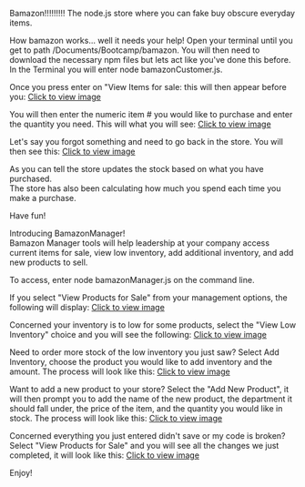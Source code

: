 Bamazon!!!!!!!!!
The node.js store where you can fake buy obscure everyday items.

How bamazon works... well it needs your help!  Open your terminal until you get to path /Documents/Bootcamp/bamazon. 
You will then need to download the necessary npm files but lets act like you've done this before. 
In the Terminal you will enter node bamazonCustomer.js.

Once you press enter on "View Items for sale: this will then appear before you:
[Click to view image](screenshots/bamazonCustOne.JPG)

You will then enter the numeric item # you would like to purchase and enter the quantity you need.
This will what you will see:
[Click to view image](screenshots/bamazonCustTwo.JPG)

Let's say you forgot something and need to go back in the store.
You will then see this:
[Click to view image](screenshots/bamazonCustThree.JPG)

As you can tell the store updates the stock based on what you have purchased.  
The store has also been calculating how much you spend each time you make a purchase.

Have fun!

Introducing BamazonManager!  
Bamazon Manager tools will help leadership at your company access current items for sale, view low inventory, add additional inventory, and add new products to sell.

To access, enter node bamazonManager.js on the command line.

If you select "View Products for Sale" from your management options, the following will display:
[Click to view image](screenshots\bamazonManager1.JPG)

Concerned your inventory is to low for some products, select the "View Low Inventory" choice and you will see the following:
[Click to view image](screenshots/bamazonManager2.JPG)

Need to order more stock of the low inventory you just saw?  Select Add Inventory, choose the product you would like to add inventory and the amount.  The process will look like this:
[Click to view image](screenshots/bamazonManager3.JPG)

Want to add a new product to your store?  Select the "Add New Product", it will then prompt you to add the name of the new product, the department it should fall under, the price of the item, and the quantity you would like in stock.  The process will look like this:
[Click to view image](screenshots/bamazonManager4.JPG)

Concerned everything you just entered didn't save or my code is broken?  Select  "View Products for Sale" and you will see all the changes we just completed, it will look like this:
[Click to view image](screenshots/bamazonManager5.JPG)

Enjoy!